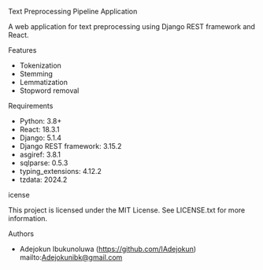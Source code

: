 Text Preprocessing Pipeline Application

A web application for text preprocessing using Django REST framework and React.

Features

- Tokenization
- Stemming
- Lemmatization
- Stopword removal

Requirements

- Python: 3.8+
- React: 18.3.1
- Django: 5.1.4
- Django REST framework: 3.15.2
- asgiref: 3.8.1
- sqlparse: 0.5.3
- typing_extensions: 4.12.2
- tzdata: 2024.2

icense

This project is licensed under the MIT License. See LICENSE.txt for more information.

Authors

- Adejokun Ibukunoluwa (https://github.com/IAdejokun) mailto:Adejokunibk@gmail.com
